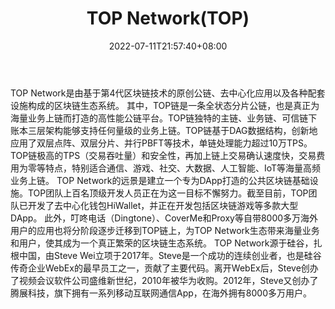 ﻿---
weight: 
title: "TOP Network(TOP)"
description: "TOP Network是由基于第4代区块链技术的原创公链、去中心化应用以及各种配套设施构成的区块链生态系统"
date: 2022-07-11T21:57:40+08:00
lastmod: 2022-07-11T16:45:40+08:00
draft: false
authors: ["浮尘"]
featuredImage: "top-networktop.webp"
link: "https://www.topnetwork.org/"
tags: ["数字代币","TOP Network(TOP)"]
categories: ["navigation"]
navigation: ["数字代币"]
lightgallery: true
toc: true
pinned: false
recommend: false
recommend1: false
---
TOP Network是由基于第4代区块链技术的原创公链、去中心化应用以及各种配套设施构成的区块链生态系统。
其中，TOP链是一条全状态分片公链，也是真正为海量业务上链而打造的高性能公链平台。TOP链独特的主链、业务链、可信链下账本三层架构能够支持任何量级的业务上链。TOP链基于DAG数据结构，创新地应用了双层点阵、双层分片、并行PBFT等技术，单链处理能力超过10万TPS。TOP链极高的TPS（交易吞吐量）和安全性，再加上链上交易确认速度快，交易费用为零等特点，特别适合通信、游戏、社交、大数据、人工智能、IoT等海量高频业务上链。
TOP Network的远景是建立一个专为DApp打造的公共区块链基础设施。TOP团队上百名顶级开发人员正在为这一目标不懈努力。截至目前，TOP团队已开发了去中心化钱包HiWallet，并正在开发包括区块链游戏等多款大型DApp。
此外，叮咚电话（Dingtone）、CoverMe和Proxy等自带8000多万海外用户的应用也将分阶段逐步迁移到TOP链上，为TOP Network生态带来海量业务和用户，使其成为一个真正繁荣的区块链生态系统。
TOP Network源于硅谷，扎根中国，由Steve Wei立项于2017年。Steve是一个成功的连续创业者，也是硅谷传奇企业WebEx的最早员工之一，贡献了主要代码。离开WebEx后，Steve创办了视频会议软件公司盛维新世纪，2010年被华为收购。2012年，Steve又创办了腾展科技，旗下拥有一系列移动互联网通信App，在海外拥有8000多万用户。
